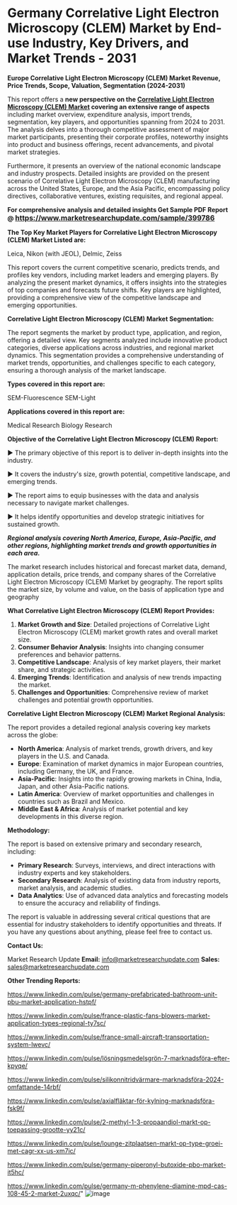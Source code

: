 # Germany Correlative Light Electron Microscopy (CLEM) Market by End-use Industry, Key Drivers, and Market Trends - 2031

<strong>Europe Correlative Light Electron Microscopy (CLEM) Market Revenue, Price Trends, Scope, Valuation, Segmentation (2024-2031)</strong>

This report offers a <strong>new perspective on the <a href=https://www.marketresearchupdate.com/sample/399786>Correlative Light Electron Microscopy (CLEM) Market</a> covering an extensive range of aspects</strong> including market overview, expenditure analysis, import trends, segmentation, key players, and opportunities spanning from 2024 to 2031. The analysis delves into a thorough competitive assessment of major market participants, presenting their corporate profiles, noteworthy insights into product and business offerings, recent advancements, and pivotal market strategies.

Furthermore, it presents an overview of the national economic landscape and industry prospects. Detailed insights are provided on the present scenario of Correlative Light Electron Microscopy (CLEM) manufacturing across the United States, Europe, and the Asia Pacific, encompassing policy directives, collaborative ventures, existing requisites, and regional appeal.

<strong>For comprehensive analysis and detailed insights Get Sample PDF Report @ <a href=https://www.marketresearchupdate.com/sample/399786><font size=3 color=#0000ff>https://www.marketresearchupdate.com/sample/399786</font></a></strong>

<strong>The Top Key Market Players for Correlative Light Electron Microscopy (CLEM) Market Listed are:</strong>

Leica, Nikon (with JEOL), Delmic, Zeiss

This report covers the current competitive scenario, predicts trends, and profiles key vendors, including market leaders and emerging players. By analyzing the present market dynamics, it offers insights into the strategies of top companies and forecasts future shifts. Key players are highlighted, providing a comprehensive view of the competitive landscape and emerging opportunities.

<strong>Correlative Light Electron Microscopy (CLEM) Market Segmentation:</strong>

The report segments the market by product type, application, and region, offering a detailed view. Key segments analyzed include innovative product categories, diverse applications across industries, and regional market dynamics. This segmentation provides a comprehensive understanding of market trends, opportunities, and challenges specific to each category, ensuring a thorough analysis of the market landscape.

<strong>Types covered in this report are:</strong>

SEM-Fluorescence
SEM-Light

<strong>Applications covered in this report are:</strong>

Medical Research
Biology Research

<strong>Objective of the Correlative Light Electron Microscopy (CLEM) Report:</strong>

▶ The primary objective of this report is to deliver in-depth insights into the industry.

▶ It covers the industry's size, growth potential, competitive landscape, and emerging trends.

▶ The report aims to equip businesses with the data and analysis necessary to navigate market challenges.

▶ It helps identify opportunities and develop strategic initiatives for sustained growth.

<strong><em>Regional analysis covering North America, Europe, Asia-Pacific, and other regions, highlighting market trends and growth opportunities in each area.</em></strong>

The market research includes historical and forecast market data, demand, application details, price trends, and company shares of the Correlative Light Electron Microscopy (CLEM) Market by geography. The report splits the market size, by volume and value, on the basis of application type and geography

<strong>What Correlative Light Electron Microscopy (CLEM) Report Provides:</strong>
<ol>
  <li><strong>Market Growth and Size</strong>: Detailed projections of Correlative Light Electron Microscopy (CLEM) market growth rates and overall market size.</li>
  <li><strong>Consumer Behavior Analysis</strong>: Insights into changing consumer preferences and behavior patterns.</li>
  <li><strong>Competitive Landscape</strong>: Analysis of key market players, their market share, and strategic activities.</li>
  <li><strong>Emerging Trends</strong>: Identification and analysis of new trends impacting the market.</li>
  <li><strong>Challenges and Opportunities</strong>: Comprehensive review of market challenges and potential growth opportunities.</li>
</ol>

<strong>Correlative Light Electron Microscopy (CLEM) Market Regional Analysis:</strong>

The report provides a detailed regional analysis covering key markets across the globe:
<ul>
  <li><strong>North America</strong>: Analysis of market trends, growth drivers, and key players in the U.S. and Canada.</li>
  <li><strong>Europe</strong>: Examination of market dynamics in major European countries, including Germany, the UK, and France.</li>
  <li><strong>Asia-Pacific</strong>: Insights into the rapidly growing markets in China, India, Japan, and other Asia-Pacific nations.</li>
  <li><strong>Latin America</strong>: Overview of market opportunities and challenges in countries such as Brazil and Mexico.</li>
  <li><strong>Middle East &amp; Africa</strong>: Analysis of market potential and key developments in this diverse region.</li>
</ul>

<strong>Methodology:</strong>

The report is based on extensive primary and secondary research, including:
<ul>
  <li><strong>Primary Research</strong>: Surveys, interviews, and direct interactions with industry experts and key stakeholders.</li>
  <li><strong>Secondary Research</strong>: Analysis of existing data from industry reports, market analysis, and academic studies.</li>
  <li><strong>Data Analytics</strong>: Use of advanced data analytics and forecasting models to ensure the accuracy and reliability of findings.</li>
</ul>
The report is valuable in addressing several critical questions that are essential for industry stakeholders to identify opportunities and threats. If you have any questions about anything, please feel free to contact us.

<strong>Contact Us:</strong>

Market Research Update
<strong>Email:</strong> info@marketresearchupdate.com
<strong>Sales:</strong> sales@marketresearchupdate.com

<strong>Other Trending Reports:</strong>

<a href=https://www.linkedin.com/pulse/germany-prefabricated-bathroom-unit-pbu-market-application-hstpf/>https://www.linkedin.com/pulse/germany-prefabricated-bathroom-unit-pbu-market-application-hstpf/</a>

<a href=https://www.linkedin.com/pulse/france-plastic-fans-blowers-market-application-types-regional-ty7sc/>https://www.linkedin.com/pulse/france-plastic-fans-blowers-market-application-types-regional-ty7sc/</a>

<a href=https://www.linkedin.com/pulse/france-small-aircraft-transportation-system-lwevc/>https://www.linkedin.com/pulse/france-small-aircraft-transportation-system-lwevc/</a>

<a href=https://www.linkedin.com/pulse/lösningsmedelsgrön-7-marknadsföra-efter-kpyqe/>https://www.linkedin.com/pulse/lösningsmedelsgrön-7-marknadsföra-efter-kpyqe/</a>

<a href=https://www.linkedin.com/pulse/silikonnitridvärmare-marknadsföra-2024-omfattande-14rbf/>https://www.linkedin.com/pulse/silikonnitridvärmare-marknadsföra-2024-omfattande-14rbf/</a>

<a href=https://www.linkedin.com/pulse/axialfläktar-för-kylning-marknadsföra-fsk9f/>https://www.linkedin.com/pulse/axialfläktar-för-kylning-marknadsföra-fsk9f/</a>

<a href=https://www.linkedin.com/pulse/2-methyl-1-3-propaandiol-markt-op-toepassing-grootte-yy21c/>https://www.linkedin.com/pulse/2-methyl-1-3-propaandiol-markt-op-toepassing-grootte-yy21c/</a>

<a href=https://www.linkedin.com/pulse/lounge-zitplaatsen-markt-op-type-groei-met-cagr-xx-us-xm7ic/>https://www.linkedin.com/pulse/lounge-zitplaatsen-markt-op-type-groei-met-cagr-xx-us-xm7ic/</a>

<a href=https://www.linkedin.com/pulse/germany-piperonyl-butoxide-pbo-market-it5hc/>https://www.linkedin.com/pulse/germany-piperonyl-butoxide-pbo-market-it5hc/</a>

<a href=https://www.linkedin.com/pulse/germany-m-phenylene-diamine-mpd-cas-108-45-2-market-2uxqc/>https://www.linkedin.com/pulse/germany-m-phenylene-diamine-mpd-cas-108-45-2-market-2uxqc/</a>"
![image](https://github.com/user-attachments/assets/8a931912-1f1f-41cc-9b90-65769de9823a)
